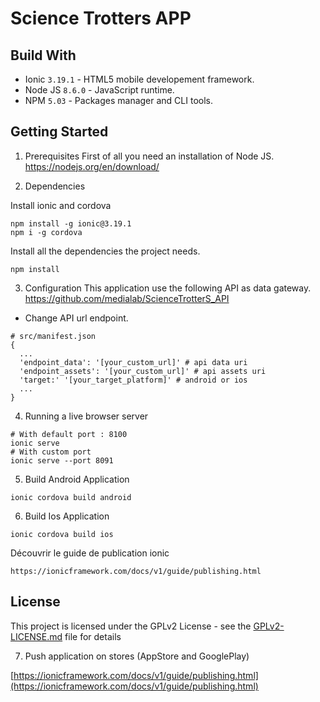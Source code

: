 # Science Trotters APP

## Build With

* Ionic `3.19.1` - HTML5 mobile developement framework.
* Node JS `8.6.0` - JavaScript runtime.
* NPM `5.03` - Packages manager and CLI tools.

## Getting Started

1) Prerequisites
First of all you need an installation of Node JS.
https://nodejs.org/en/download/

2) Dependencies 

Install ionic and cordova
```
npm install -g ionic@3.19.1
npm i -g cordova
```
Install all the dependencies the project needs.
```
npm install
```

3) Configuration
This application use the following API as data gateway.
https://github.com/medialab/ScienceTrotterS_API

* Change API url endpoint.
```
# src/manifest.json
{
  ...
  'endpoint_data': '[your_custom_url]' # api data uri
  'endpoint_assets': '[your_custom_url]' # api assets uri
  'target:' '[your_target_platform]' # android or ios
  ...
}
```

4) Running a live browser server

```
# With default port : 8100
ionic serve
# With custom port
ionic serve --port 8091
```

5) Build Android Application
```
ionic cordova build android
```
6) Build Ios Application
```
ionic cordova build ios
```


Découvrir le guide de publication ionic
```
https://ionicframework.com/docs/v1/guide/publishing.html
```

## License
This project is licensed under the GPLv2 License - see the [GPLv2-LICENSE.md](https://github.com/medialab/ScienceTrotterS_mobile/GPLv2-LICENSE.md) file for details

7) Push application on stores (AppStore and GooglePlay)

[https://ionicframework.com/docs/v1/guide/publishing.html](https://ionicframework.com/docs/v1/guide/publishing.html)


